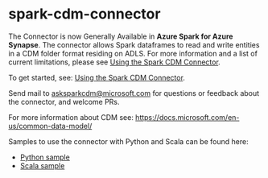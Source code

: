 # spark-cdm-connector

The Connector is now Generally Available in **Azure Spark for Azure Synapse**. The connector allows Spark dataframes to read and write entities in a CDM folder format residing on ADLS.  For more information and a list of current limitations, please see [Using the Spark CDM Connector](documentation/overview.md).

To get started, see: [Using the Spark CDM Connector](documentation/overview.md).

Send mail to asksparkcdm@microsoft.com for questions or feedback about the connector, and welcome PRs.

For more information about CDM see: https://docs.microsoft.com/en-us/common-data-model/ 

Samples to use the connector with Python and Scala can be found here:
  - [Python sample](samples/SparkCDMsamplePython.ipynb)
  - [Scala sample](samples/SparkCDMsample.scala)

